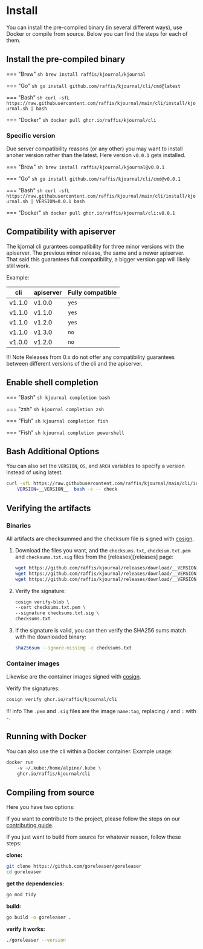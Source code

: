 # Install

You can install the pre-compiled binary (in several different ways), use Docker or compile from source.
Below you can find the steps for each of them.

## Install the pre-compiled binary

=== "Brew"
    ```sh
    brew install raffis/kjournal/kjournal
    ```

=== "Go"
    ```sh
    go install github.com/raffis/kjournal/cli/cmd@latest
    ```

=== "Bash"
    ```sh
    curl -sfL https://raw.githubusercontent.com/raffis/kjournal/main/cli/install/kjournal.sh | bash
    ```

=== "Docker"
    ```sh
    docker pull ghcr.io/raffis/kjournal/cli
    ```

### Specific version

Due server compatibility reasons (or any other) you may want to install anoher version rather than the latest.
Here version `v0.0.1` gets installed.

=== "Brew"
    ```sh
    brew install raffis/kjournal/kjournal@v0.0.1
    ```

=== "Go"
    ```sh
    go install github.com/raffis/kjournal/cli/cmd@v0.0.1
    ```

=== "Bash"
    ```sh
    curl -sfL https://raw.githubusercontent.com/raffis/kjournal/main/cli/install/kjournal.sh | VERSION=0.0.1 bash
    ```

=== "Docker"
    ```sh
    docker pull ghcr.io/raffis/kjournal/cli:v0.0.1
    ```

## Compatibility with apiserver

The kjornal cli gurantees compatibility for three minor versions with the apiserver.
The previous minor release, the same and a newer apiserver.
That said this guarantees full compatibility, a bigger version gap will likely still work.

Example:

| cli       | apiserver | Fully compatible |
|-----------|-----------|------------------|
| v1.1.0    | v1.0.0    | `yes` |
| v1.1.0    | v1.1.0    | `yes` |
| v1.1.0    | v1.2.0    | `yes` |
| v1.1.0    | v1.3.0    | `no`  |
| v1.0.0    | v1.2.0    | `no`  |


!!! Note
    Releases from 0.x do not offer any compatibility guarantees between different versions of the cli and the apiserver.


## Enable shell completion

=== "Bash"
    ```sh
    kjournal completion bash
    ```

=== "zsh"
    ```sh
    kjournal completion zsh
    ```

=== "Fish"
    ```sh
    kjournal completion fish
    ```

=== "Fish"
    ```sh
    kjournal completion powershell
    ```

## Bash Additional Options
You can also set the `VERSION`, `OS`,  and `ARCH` variables to specify
a version instead of using latest.

```bash
curl -sfL https://raw.githubusercontent.com/raffis/kjournal/main/cli/install/kjournal.sh |
    VERSION=__VERSION__  bash -s -- check
```

## Verifying the artifacts

### Binaries

All artifacts are checksummed and the checksum file is signed with [cosign](https://github.com/sigstore/cosign).

1. Download the files you want, and the `checksums.txt`, `checksum.txt.pem` and `checksums.txt.sig` files from the [releases][releases] page:
    ```sh
    wget https://github.com/raffis/kjournal/releases/download/__VERSION__/checksums.txt
    wget https://github.com/raffis/kjournal/releases/download/__VERSION__/checksums.txt.sig
    wget https://github.com/raffis/kjournal/releases/download/__VERSION__/checksums.txt.pem
    ```
1. Verify the signature:
    ```sh
    cosign verify-blob \
    --cert checksums.txt.pem \
    --signature checksums.txt.sig \
    checksums.txt
    ```
1. If the signature is valid, you can then verify the SHA256 sums match with the downloaded binary:
    ```sh
    sha256sum --ignore-missing -c checksums.txt
    ```

### Container images

Likewise are the container images signed with [cosign](https://github.com/sigstore/cosign).

Verify the signatures:

```sh
cosign verify ghcr.io/raffis/kjournal/cli
```

!!! info
    The `.pem` and `.sig` files are the image `name:tag`, replacing `/` and `:` with `-`.

## Running with Docker

You can also use the cli within a Docker container.
Example usage:

```sh
docker run 
    -v ~/.kube:/home/alpine/.kube \
    ghcr.io/raffis/kjournal/cli
```

## Compiling from source

Here you have two options:

If you want to contribute to the project, please follow the
steps on our [contributing guide](/contributing/).

If you just want to build from source for whatever reason, follow these steps:

**clone:**

```sh
git clone https://github.com/goreleaser/goreleaser
cd goreleaser
```

**get the dependencies:**

```sh
go mod tidy
```

**build:**

```sh
go build -o goreleaser .
```

**verify it works:**

```sh
./goreleaser --version
```
